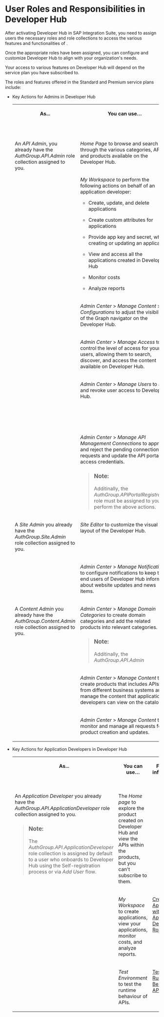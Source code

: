 <!-- loio54b4607902a446e39d8a6ba45ce63d6b -->

# User Roles and Responsibilities in Developer Hub 

After activating Developer Hub in SAP Integration Suite, you need to assign users the necessary roles and role collections to access the various features and functionalities of .

Once the appropriate roles have been assigned, you can configure and customize Developer Hub to align with your organization's needs.

Your access to various features on Developer Hub will depend on the service plan you have subscribed to.



The roles and features offered in the Standard and Premium service plans include:

-   Key Actions for Admins in Developer Hub


    <table>
    <tr>
    <th valign="top">

    As...
    
    </th>
    <th valign="top">

    You can use…
    
    </th>
    <th valign="top">

    For more information, see…
    
    </th>
    </tr>
    <tr>
    <td valign="top" rowspan="6">
    
    An *API Admin*, you already have the *AuthGroup.API.Admin* role collection assigned to you.
    
    </td>
    <td valign="top">
    
    *Home Page* to browse and search through the various categories, APIs, and products available on the Developer Hub.
    
    </td>
    <td valign="top">
    
    [Register on Developer Hub](register-on-developer-hub-c85fafe.md) 
    
    </td>
    </tr>
    <tr>
    <td valign="top">
    
    *My Workspace* to perform the following actions on behalf of an application developer:

    -   Create, update, and delete applications

    -   Create custom attributes for applications

    -   Provide app key and secret, while creating or updating an application

    -   View and access all the applications created in Developer Hub
    -   Monitor costs

    -   Analyze reports



    
    </td>
    <td valign="top">
    
    [Creating an Application with Developer Hub Administrator Role](creating-an-application-with-developer-hub-administrator-role-df4f777.md) 
    
    </td>
    </tr>
    <tr>
    <td valign="top">
    
    *Admin Center* \> *Manage Content* \> *Configurations* to adjust the visibility of the Graph navigator on the Developer Hub.
    
    </td>
    <td valign="top">
    
    [Configure the Visibility of Graph Navigator](https://help.sap.com/docs/integration-suite/sap-integration-suite/manage-external-content-new-design?version=CLOUD&q=Exyternal%20Content) 
    
    </td>
    </tr>
    <tr>
    <td valign="top">
    
    *Admin Center* \> *Manage Access* to control the level of access for your users, allowing them to search, discover, and access the content available on Developer Hub.
    
    </td>
    <td valign="top">
    
    [Manage Developer Access](manage-developer-access-9df3ece.md) 
    
    </td>
    </tr>
    <tr>
    <td valign="top">
    
    *Admin Center* \> *Manage Users* to add and revoke user access to Developer Hub.
    
    </td>
    <td valign="top">
    
    [Managing the Access Request of the Users](managing-the-access-request-of-the-users-8b79ee8.md)

    [Revoke Access](revoke-access-ce609bb.md)
    
    </td>
    </tr>
    <tr>
    <td valign="top">
    
    *Admin Center* \> *Manage API Management Connections* to approve and reject the pending connection requests and update the API portal access credentials.

    > ### Note:  
    > Additinally, the *AuthGroup.APIPortalRegistration* role must be assigned to you to perform the above actions.


    
    </td>
    <td valign="top">
    
    [Approve the Pending Connection Requests](approve-the-pending-connection-requests-e296f80.md) 
    
    </td>
    </tr>
    <tr>
    <td valign="top" rowspan="2">
    
    A *Site Admin* you already have the *AuthGroup.Site.Admin* role collection assigned to you.
    
    </td>
    <td valign="top">
    
    *Site Editor* to customize the visual layout of the Developer Hub.
    
    </td>
    <td valign="top">
    
    [Customize the Visual Format of Developer Hub](customize-the-visual-format-of-developer-hub-2eacd52.md) 
    
    </td>
    </tr>
    <tr>
    <td valign="top">
    
    *Admin Center* \> *Manage Notifications* to configure notifications to keep the end users of Developer Hub informed about website updates and news items.
    
    </td>
    <td valign="top">
    
    [Manage Notifications](manage-notifications-df32457.md) 
    
    </td>
    </tr>
    <tr>
    <td valign="top" rowspan="3">
    
    A *Content Admin* you already have the *AuthGroup.Content.Admin* role collection assigned to you.
    
    </td>
    <td valign="top">
    
    *Admin Center* \> *Manage Domain Categories* to create domain categories and add the related products into relevant categories.

    > ### Note:  
    > Additinally, the *AuthGroup.API.Admin*


    
    </td>
    <td valign="top">
    
    [Manage Domain Categories](manage-domain-categories-bd9691d.md) 
    
    </td>
    </tr>
    <tr>
    <td valign="top">
    
    *Admin Center* \> *Manage Content* to create products that includes APIs from different business systems and manage the content that application developers can view on the catalog.
    
    </td>
    <td valign="top">
    
     <?sap-ot O2O class="- topic/xref " href="cdf0fabfc91a4cdab97643e7b6e5069a.xml" text="" desc="" xtrc="xref:11" xtrf="file:/home/builder/src/dita-all/slu1713332208086/loiocc0ab4c7365e43bbbee9eae27deb32da_en-US/src/content/localization/en-us/54b4607902a446e39d8a6ba45ce63d6b.xml" output-class="" outputTopicFile="file:/home/builder/tp.net.sf.dita-ot/2.3/plugins/com.elovirta.dita.markdown_1.3.0/xsl/dita2markdownImpl.xsl" ?>  
    
    </td>
    </tr>
    <tr>
    <td valign="top">
    
    *Admin Center* \> *Manage Content* to monitor and manage all requests for product creation and updates.
    
    </td>
    <td valign="top">
    
    [Manage Scheduled Requests](manage-scheduled-requests-7236981.md) 
    
    </td>
    </tr>
    </table>
    
-   Key Actions for Application Developers in Developer Hub


    <table>
    <tr>
    <th valign="top">

    As...
    
    </th>
    <th valign="top">

    You can use…
    
    </th>
    <th valign="top">

    For more information, see…
    
    </th>
    </tr>
    <tr>
    <td valign="top" rowspan="3">
    
    An *Application Developer* you already have the *AuthGroup.API.ApplicationDeveloper* role collection assigned to you.

    > ### Note:  
    > The *AuthGroup.API.ApplicationDeveloper* role collection is assigned by default to a user who onboards to Developer Hub using the Self-registration process or via *Add User* flow.


    
    </td>
    <td valign="top">
    
    The *Home page* to explore the product created on Developer Hub and view the APIs within the products, but you can't subscribe to them.
    
    </td>
    <td valign="top">
    

    
    </td>
    </tr>
    <tr>
    <td valign="top">
    
    *My Workspace* to create applications, view your applications, monitor costs, and analyze reports.
    
    </td>
    <td valign="top">
    
    [Creating an Application with Application Developer Role](creating-an-application-with-application-developer-role-99515fc.md) 
    
    </td>
    </tr>
    <tr>
    <td valign="top">
    
    *Test Environment* to test the runtime behaviour of APIs.
    
    </td>
    <td valign="top">
    
    [Test Runtime Behavior of APIs](test-runtime-behavior-of-apis-15c7d52.md) 
    
    </td>
    </tr>
    </table>
    

